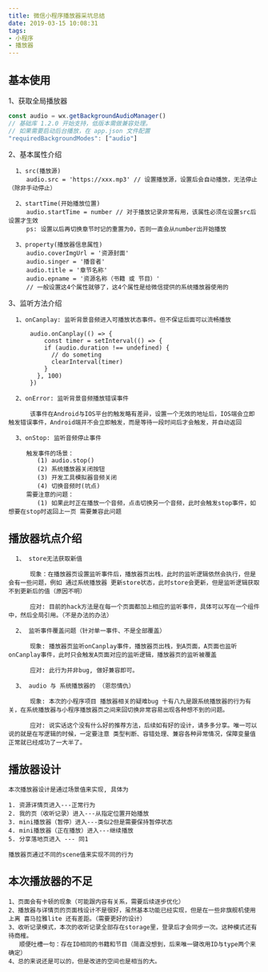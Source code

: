```yaml
---
title: 微信小程序播放器采坑总结
date: 2019-03-15 10:08:31
tags:
- 小程序
- 播放器
---
```


## 基本使用

1、获取全局播放器

```javascript
const audio = wx.getBackgroundAudioManager()
// 基础库 1.2.0 开始支持，低版本需做兼容处理。
// 如果需要启动后台播放，在 app.json 文件配置
"requiredBackgroundModes": ["audio"]
```
2、基本属性介绍
      
      1、src(播放源)
         audio.src = 'https://xxx.mp3' // 设置播放源，设置后会自动播放，无法停止（除非手动停止）

      2、startTime(开始播放位置)
         audio.startTime = number // 对于播放记录非常有用，该属性必须在设置src后设置才生效
         ps: 设置以后再切换章节时记的重置为0，否则一直会从number出开始播放

      3、property(播放器信息属性)
         audio.coverImgUrl = '资源封面'
         audio.singer = '播音者'
         audio.title = '章节名称'
         audio.epname = '资源名称（书籍 或 节目）'
         // 一般设置这4个属性就够了，这4个属性是给微信提供的系统播放器使用的

3、监听方法介绍 

      1、onCanplay: 监听背景音频进入可播放状态事件。但不保证后面可以流畅播放

          audio.onCanplay(() => {
              const timer = setInterval(() => {
              if (audio.duration !== undefined) {
                // do someting
                clearInterval(timer)
              }
            }, 100)
          })

      2、onError: 监听背景音频播放错误事件

          该事件在Android与IOS平台的触发略有差异，设置一个无效的地址后，IOS端会立即触发错误事件，Android端并不会立即触发，而是等待一段时间后才会触发，并自动返回

      3、onStop: 监听音频停止事件

         触发事件的场景：
            (1) audio.stop() 
            (2) 系统播放器关闭按钮
            (3) 开发工具模拟器音频关闭
            (4) 切换音频时(坑点)
         需要注意的问题：
            (1) 如果此时正在播放一个音频，点击切换另一个音频，此时会触发stop事件，如想要在stop时返回上一页 需要兼容此问题
      
## 播放器坑点介绍

      1、 store无法获取新值

          现象：在播放器页设置监听事件后，播放器页出栈，此时的监听逻辑依然会执行，但是会有一些问题，例如 通过系统播放器 更新store状态，此时store会更新，但是监听逻辑获取不到更新后的值（原因不明）

          应对: 目前的hack方法是在每一个页面都加上相应的监听事件，具体可以写在一个组件中，然后全局引用。（不是办法的办法）

      2、 监听事件覆盖问题（针对单一事件、不是全部覆盖）

          现象: 播放器页监听onCanplay事件，播放器页出栈，到A页面，A页面也监听onCanplay事件，此时只会触发A页面对应的监听逻辑，播放器页的监听被覆盖

          应对: 此行为并非bug, 做好兼容即可。

      3、 audio 与 系统播放器的 （恩怨情仇）

          现象: 本次的小程序项目 播放器相关的疑难bug 十有八九是跟系统播放器的行为有关，在系统播放器与小程序播放器页之间来回切换非常容易出现各种想不到的问题。

          应对: 说实话这个没有什么好的推荐方法，后续如有好的设计，请多多分享。唯一可以说的就是在写逻辑的时候，一定要注意 类型判断、容错处理、兼容各种异常情况，保障变量值正常就已经成功了一大半了。

## 播放器设计

    本次播放器设计是通过场景值来实现, 具体为

    1. 资源详情页进入---正常行为
    2. 我的页（收听记录）进入---从指定位置开始播放
    3. mini播放器（暂停）进入---类似2但是需要保持暂停状态
    4. mini播放器（正在播放）进入---继续播放
    5. 分享落地页进入 --- 同1

    播放器页通过不同的scene值来实现不同的行为

## 本次播放器的不足

    1、页面会有卡顿的现象（可能跟内容有关系，需要后续逐步优化）
    2、播放器与详情页的页面栈设计不是很好，虽然基本功能已经实现，但是在一些非旗舰机使用上离 喜马拉雅lite 还有差距。（需要更好的设计）
    3、收听记录模式，本次的收听记录全部存在storage里，登录后才会同步一次。这种模式还有待商榷。
       顺便吐槽一句：存在ID相同的书籍和节目（简直没想到，后来唯一键改用ID与type两个来确定）
    4、总的来说还是可以的，但是改进的空间也是相当的大。